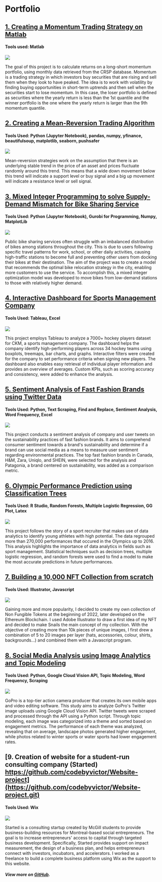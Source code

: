 # Portfolio

## [1. Creating a Momentum Trading Strategy on Matlab](https://github.com/codebyvictor/Momentum-Trading-Strategy-on-Matlab.git)
#### Tools used: Matlab

[![](/images/pca_graph.jpg)](https://github.com/codebyvictor/Momentum-Trading-Strategy-on-Matlab.git)

The goal of this project is to calculate returns on a long-short momentum portfolio, using monthly data retrieved from the CRSP database. Momentum is a trading strategy in which investors buy securities that are rising and sell them when they look to have peaked. The idea is to work with volatility by finding buying opportunities in short-term uptrends and then sell when the securities start to lose momentum. In this case, the loser portfolio is defined as securities where the yearly return is less than the 1st quantile and the winner portfolio is the one where the yearly return is larger than the 9th momentum quantile.

## [2. Creating a Mean-Reversion Trading Algorithm](https://github.com/codebyvictor/Mean-Reversion-Strategy.git)
#### Tools Used: Python (Jupyter Notebook), pandas, numpy, yfinance, beautifulsoup, matplotlib, seaborn, pushsafer

[![](/images/bixi.png)](https://github.com/codebyvictor/Mean-Reversion-Strategy.git)

Mean-reversion strategies work on the assumption that there is an underlying stable trend in the price of an asset and prices fluctuate randomly around this trend. This means that a wide down movement below this trend will indicate a support level or buy signal and a big up movement will indicate a resistance level or sell signal.

## [3. Mixed Integer Programming to solve Supply-Demand Mismatch for Bike Sharing Service](https://github.com/codebyvictor/Rebalancing-Optimization-for-Bike-sharing-Systems.git)
#### Tools Used: Python (Jupyter Notebook), Gurobi for Programming, Numpy, MatplotLib

[![](/images/bixi.png)](https://github.com/codebyvictor/Rebalancing-Optimization-for-Bike-sharing-Systems.git)

Public bike sharing services often struggle with an imbalanced distribution of bikes among stations throughout the city. This is due to users following specific travel patterns for work, school, or other daily activities, causing high-traffic stations to become full and preventing other users from docking their bikes at their destination. The aim of the project was to create a model that recommends the optimal bike relocation strategy in the city, enabling more customers to use the service. To accomplish this, a mixed integer optimization model was developed to move bikes from low-demand stations to those with relatively higher demand.

## [4. Interactive Dashboard for Sports Management Company](https://github.com/codebyvictor/Hockey-Analytics.git)
#### Tools Used: Tableau, Excel

[![](/images/ckm.png)](https://github.com/codebyvictor/Hockey-Analytics.git)

This project employs Tableau to analyze a 7000+ hockey players dataset for CKM, a sports management company. The dashboard helps the company identify high-performing players across 34 hockey teams using boxplots, treemaps, bar charts, and graphs. Interactive filters were created for the company to set performance criteria when signing new players. The dashboard also enables easy retrieval of individual player information and provides an overview of averages. Custom KPIs, such as scoring accuracy and consistency, were added to enhance the analysis.

## [5. Sentiment Analysis of Fast Fashion Brands using Twitter Data](https://github.com/codebyvictor/Fashion-Industry-Sentiment-Analysis.git)
#### Tools Used: Python, Text Scraping, Find and Replace, Sentiment Analysis, Word Frequency, Excel 

[![](/images/sustainability.png)](https://github.com/codebyvictor/Fashion-Industry-Sentiment-Analysis.git)

This project conducts a sentiment analysis of company and user tweets on the sustainability practices of fast fashion brands. It aims to comprehend consumer sentiment towards a brand's sustainability and determine if a brand can use social media as a means to measure user sentiment regarding environmental practices. The top fast fashion brands in Canada, H&M, Zara, Uniqlo, and SHEIN, were selected for the analysis and Patagonia, a brand centered on sustainability, was added as a comparison metric.

## [6. Olympic Performance Prediction using Classification Trees](https://github.com/codebyvictor/Olympic-Performance-Prediction-using-Classification-Trees.git)
#### Tools Used: R Studio, Random Forests, Multiple Logistic Regression, GG Plot, Latex

[![](/images/sustainability.png)](https://github.com/codebyvictor/Olympic-Performance-Prediction-using-Classification-Trees.git)

This project follows the story of a sport recruiter that makes use of data analytics to identify young athletes with high potential. The data regrouped more than 270,000 performances that occured in the Olympics up to 2016. This analysis highlights the importance of data analytics in fields such as sport management. Statistical techniques such as decision trees, multiple logistic regression, and random forests were used to find a model to make the most accurate predictions in future performances.

## [7. Building a 10,000 NFT Collection from scratch](https://github.com/codebyvictor/NFT-Collection.git)
#### Tools Used: Illustrator, Javascript

[![](/images/sustainability.png)](https://github.com/codebyvictor/NFT-Collection.git)

Gaining more and more popularity, I decided to create my own collection of Non Fungible Tokens at the beginning of 2022, later developed on the Ethereum Blockchain. I used Adobe Illustrator to draw a first idea of my NFT and decided to make Snails the main concept of my collection. With the objective of creating more than 10k pieces of unique images, I first drew a combination of 5 to 20 images per layer (hats, accessories, colour, shirts, backgrounds...) and combined them with a Javascript program.

## [8. Social Media Analysis using Image Analytics and Topic Modeling](https://github.com/codebyvictor/Image-Analytics-on-Twitter.git)
#### Tools Used: Python, Google Cloud Vision API, Topic Modeling, Word Frequency, Scraping

[![](/images/gopro.png)](https://github.com/codebyvictor/Image-Analytics-on-Twitter.git)

GoPro is a top-tier action camera producer that creates its own mobile apps and video editing software. This study aims to analyze GoPro's Twitter image uploads using Google Cloud Vision API. Twitter tweets were scraped and processed through the API using a Python script. Through topic modeling, each image was categorized into a theme and sorted based on engagement metrics. The performance of each theme was analyzed, revealing that on average, landscape photos generated higher engagement, while photos related to winter sports or water sports had lower engagement rates.

## [9. Creation of website for a student-run consulting company (Started) https://github.com/codebyvictor/Website-project](https://github.com/codebyvictor/Website-project.git)
#### Tools Used: Wix

[![](/images/sustainability.png)](https://github.com/codebyvictor/Website-project.git)

Started is a consulting startup created by McGill students to provide business-building resources for Montreal-based social entrepreneurs. The goal is to increase entrepreneurs' access to capital through targeted business development. Specifically, Started provides support on impact measurement, the design of a business plan, and helps entrepreneurs connect with investors, incubators, and accelerators. I worked as a freelance to build a complete business platform using Wix as the support to this website.


##### View more on [GitHub](https://github.com/codebyvictor).


